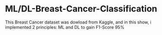 # ML/DL-Breast-Cancer-Classification
This Breast Cancer dataset was dowload from Kaggle, and in this show, i implemented 2 principles: ML and DL to gain F1-Score 95%
